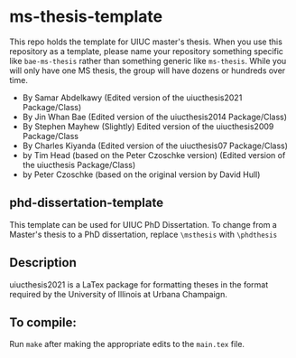 # ms-thesis-template
This repo holds the template for UIUC master's thesis. 
When you use this repository as a template, please name your repository
something specific like `bae-ms-thesis` rather than something 
generic like `ms-thesis`. While you will only have one MS thesis,
the group will have dozens or hundreds over time.

- By Samar Abdelkawy (Edited version of the uiucthesis2021 Package/Class)
- By Jin Whan Bae (Edited version of the uiucthesis2014 Package/Class)
- By Stephen Mayhew (Slightly) Edited version of the uiucthesis2009 Package/Class
- By Charles Kiyanda (Edited version of the uiucthesis07 Package/Class)
- by Tim Head (based on the Peter Czoschke version) (Edited version of the uiucthesis Package/Class)
- by Peter Czoschke (based on the original version by David Hull)

## phd-dissertation-template
This template can be used for UIUC PhD Dissertation.
To change from a Master's thesis to a PhD dissertation, replace `\msthesis` with `\phdthesis` 

## Description
uiucthesis2021 is a LaTex package for formatting theses in the format required by the University of Illinois at Urbana Champaign.

## To compile:
Run `make` after making the appropriate edits to the `main.tex` file.
